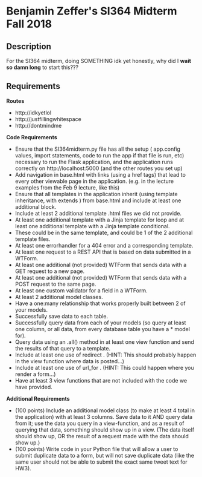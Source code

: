 # Benjamin Zeffer's SI364 Midterm Fall 2018

## Description
For the SI364 midterm, doing SOMETHING idk yet honestly, why did I **wait so damn long** to start this???

## Requirements

**Routes**
* http://idkyetlol
* http://justfillingwhitespace
* http://dontmindme

**Code Requirements**
* Ensure that the SI364midterm.py file has all the setup ( app.config values, import statements, code to run the app if that file is run, etc) necessary to run the Flask application, and the application runs correctly on http://localhost:5000 (and the other routes you set up)
* Add navigation in base.html with links (using a href tags) that lead to every other viewable page in the application. (e.g. in the lecture examples from the Feb 9 lecture, like this)
* Ensure that all templates in the application inherit (using template inheritance, with extends ) from base.html and include at least one additional block.
* Include at least 2 additional template .html files we did not provide.
* At least one additional template with a Jinja template for loop and at least one additional template with a Jinja template conditional.
* These could be in the same template, and could be 1 of the 2 additional template files.
* At least one errorhandler for a 404 error and a corresponding template.
* At least one request to a REST API that is based on data submitted in a WTForm.
* At least one additional (not provided) WTForm that sends data with a GET request to a new page.
* At least one additional (not provided) WTForm that sends data with a POST request to the same page.
* At least one custom validator for a field in a WTForm.
* At least 2 additional model classes.
* Have a one:many relationship that works properly built between 2 of your models.
* Successfully save data to each table.
* Successfully query data from each of your models (so query at least one column, or all data, from every database table you have a * model for).
* Query data using an .all() method in at least one view function and send the results of that query to a template.
* Include at least one use of redirect . (HINT: This should probably happen in the view function where data is posted...)
* Include at least one use of url_for . (HINT: This could happen where you render a form...)
* Have at least 3 view functions that are not included with the code we have provided.

**Additional Requirements**
* (100 points) Include an additional model class (to make at least 4 total in the application) with at least 3 columns. Save data to it AND query data from it; use the data you query in a view-function, and as a result of querying that data, something should show up in a view. (The data itself should show up, OR the result of a request made with the data should show up.)
* (100 points) Write code in your Python file that will allow a user to submit duplicate data to a form, but will not save duplicate data (like the same user should not be able to submit the exact same tweet text for HW3).
